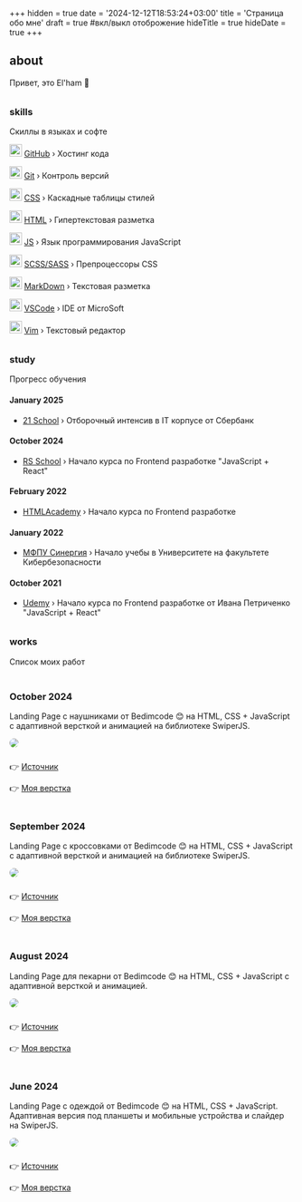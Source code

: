 +++
hidden = true
date = '2024-12-12T18:53:24+03:00'
title = 'Страница обо мне'
draft = true  #вкл/выкл отоброжение
hideTitle = true 
hideDate = true
+++
<h2>about</h2>
<p>Привет, это El'ham 👋</p>
<h3 class="mt2" style="padding-top: 10px; padding-bottom: 0px">skills</h3>
<p>Скиллы в языках и софте</p>
<p>
<img class="logos" src="/images/Github-Dark.svg" width="22px" height="22px" />
<a href="https://github.com" target="_blank"> 
GitHub</a>
&rsaquo; Хостинг кода
</p>
<p>
<img class="logos" src="/images/Git.svg" width="22px" height="22px" />
<a href="https://git-scm.com" target="_blank"> 
Git</a>
&rsaquo; Контроль версий
</p>
<p>
<img class="logos" src="/images/CSS.svg" width="22px" height="22px" />
<a href="https://www.w3.org/Style/CSS/" target="_blank"> 
CSS</a>
&rsaquo; Каскадные таблицы стилей
</p>
<p>
<img class="logos" src="/images/HTML.svg" width="22px" height="22px" />
<a href="https://www.w3.org/" target="_blank"> 
HTML</a>
&rsaquo; Гипертекстовая разметка
</p>
<p>
<img class="logos" src="/images/JavaScript.svg" width="22px" height="22px" />
<a href="https://developer.mozilla.org/en-US/docs/Web/JavaScript" target="_blank"> 
JS</a>
&rsaquo; Язык программирования JavaScript
</p>
<p>
<img class="logos" src="/images/Sass.svg" width="22px" height="22px" />
<a href="https://sass-lang.com/" target="_blank"> 
SCSS/SASS</a>
&rsaquo; Препроцессоры CSS
</p>
<p>
<img class="logos" src="/images/Markdown-Dark.svg" width="22px" height="22px" />
<a href="https://commonmark.org/" target="_blank"> 
MarkDown</a>
&rsaquo; Текстовая разметка
</p>
<p>
<img class="logos" src="/images/VSCode-Dark.svg" width="22px" height="22px" />
<a href="https://code.visualstudio.com/" target="_blank"> 
VSCode</a>
&rsaquo; IDE от MicroSoft
</p>
<p>
<img class="logos" src="/images/Vimlogo.png" width="22px" height="22px" />
<a href="https://www.vim.org/" target="_blank"> 
Vim</a>
&rsaquo; Текстовый редактор
</p>
<h3 class="mt2" style="padding-top: 10px; padding-bottom: 0px">study</h3>
<p>Прогресс обучения</p>
<h4 class="mt2">January 2025</h4>
<ul>
<li class="mb0.5">
<a href="https://21-school.ru" target="_blank">
21 School</a>
&rsaquo; Отборочный интенсив в IT корпусе от Сбербанк
</li>
</ul>
<h4 class="mt2">October 2024</h4>
<ul>
<li class="mb0.5">
<a href="https://rs.school" target="_blank">
RS School</a>
&rsaquo; Начало курса по Frontend разработке "JavaScript + React"
</li>
</ul>
<h4 class="mt2">February 2022</h4>
<ul>
<li class="mb0.5">
<a href="https://htmlacademy.ru/profession/frontender" target="_blank">
HTMLAcademy</a>
&rsaquo; Начало курса по Frontend разработке
</li>
</ul>
<h4 class="mt2">January 2022</h4>
<ul>
<li class="mb0.5">
<a href="https://synergy.ru" target="_blank">
МФПУ Синергия</a>
&rsaquo; Начало учебы в Университете на факультете Кибербезопасности
</li>
</ul>
<h4 class="mt2">October 2021</h4>
<ul>
<li>
<a href="https://www.udemy.com/course/javascript_full/" target="_blank">
Udemy</a>
&rsaquo; Начало курса по Frontend разработке от 
Ивана Петриченко "JavaScript + React"
</li>
</ul>
<h3 class="mt2" style="padding-top: 10px; padding-bottom: 0px">
works
</h3>
<p>
Список моих работ
</p>
<h3 class="mt2" style="padding-top: 20px">
October 2024
</h3>
<p>
Landing Page с наушниками от Bedimcode 😊 на HTML, CSS + 
JavaScript с адаптивной версткой и анимацией на библиотеке SwiperJS.
</p>
<p class="post">
<a href="../pf/lp4/" target="_blank">
<img src="../images/lp4.png" style="border-radius: 20px"/>
</a>
</p>
<p style="padding-top: 10px">
👉 <a href="https://youtu.be/BIXsjKxPo8o" target="_blank">
Источник
</a>
</p>
<p>👉 <a href="../pf/lp4/" target="_blank">
Моя верстка
</a>
</p>
<h3 class="mt2" style="padding-top: 20px">
September 2024
</h3>
<p>
Landing Page с кроссовками от Bedimcode 😊 на HTML, CSS + 
JavaScript с адаптивной версткой и анимацией на библиотеке SwiperJS.
</p>
<p class="post">
<a href="../pf/lp3/" target="_blank">
<img src="../images/lp3.png" style="border-radius: 20px"/>
</a>
</p>
<p style="padding-top: 10px">
👉
<a href="https://youtu.be/tBE0L_Jzi-Y?si=taAe3tiInxh4J90y" target="_blank">
Источник
</a>
</p>
<p>👉 <a href="../pf/lp3/" target="_blank">
Моя верстка
</a>
</p>
<h3 class="mt2" style="padding-top: 20px">
August 2024
</h3>
<p>
Landing Page для пекарни от Bedimcode 😊 на HTML, CSS + 
JavaScript с адаптивной версткой и анимацией.
</p>
<p class="post">
<a href="../pf/lp2/" target="_blank">
<img src="../images/lp2.png" style="border-radius: 20px"/>
</a>
</p>
<p style="padding-top: 10px">
👉 
<a href="https://www.youtube.com/watch?v=ngoug8NASoI" target="_blank">
Источник
</a>
</p>
<p>👉 <a href="../pf/lp2/" target="_blank">
Моя верстка
</a>
</p>
<h3 class="mt2" style="padding-top: 20px">
June 2024
</h3>
<p>
Landing Page с одеждой от Bedimcode 😊 на HTML, CSS + 
JavaScript. Адаптивная версия под планшеты и мобильные устройства и слайдер на SwiperJS.
</p>
<p class="post">
<a href="../pf/lp1/" target="_blank">
<img src="../images/lp1.png" style="border-radius: 20px"/>
</a>
</p>
<p style="padding-top: 10px">
👉 
<a href="https://www.youtube.com/watch?v=ngoug8NASoI" target="_blank">
Источник
</a>
</p>
<p>
👉 
<a href="../pf/lp1/" target="_blank">
Моя верстка
</a>
</p>